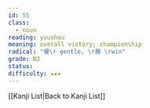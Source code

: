 ```yaml
---
id: 55
class:
  - noun
reading: yuushou
meaning: overall victory; championship
radical: "優\r gentle, \r勝 \rwin"
grade: N3
status:
difficulty: ★★★
---
```

[[Kanji List|Back to Kanji List]]